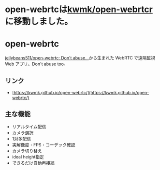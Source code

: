 # open-webrtcは[kwmk/open-webrtcr](https://github.com/kwmk/open-webrtcr)に移動しました。
# open-webrtc

[jellybeans511/open-webrtc: Don't abuse...](https://github.com/jellybeans511/open-webrtc)から生まれた WebRTC で遠隔監視 Web アプリ。Don't abuse too。

## リンク

- [https://kwmk.github.io/open-webrtc/](https://kwmk.github.io/open-webrtc/)

## 主な機能

- リアルタイム配信
- カメラ選択
- 1対多配信
- 実解像度・FPS・コーデック確認
- カメラ切り替え
- ideal height指定
- できるだけ自動再接続
